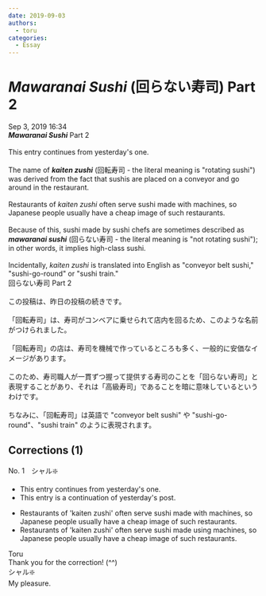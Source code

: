 ```yaml
---
date: 2019-09-03
authors:
  - toru
categories:
  - Essay
---
```


<h1 id="subject_show"><strong><em>Mawaranai Sushi</strong></em> (回らない寿司) Part 2</h1>
<div class="date">Sep 3, 2019 16:34</div>
<div id="post"><div id="body_show_ori">
<strong><em>Mawaranai Sushi</strong></em> Part 2<br/><br/>This entry continues from yesterday's one.<br/><br/>The name of <strong><em>kaiten zushi</em></strong> (回転寿司 - the literal meaning is "rotating sushi") was derived from the fact that sushis are placed on a conveyor and go around in the restaurant.<br/><br/>Restaurants of <em>kaiten zushi</em> often serve sushi made with machines, so Japanese people usually have a cheap image of such restaurants.<br/><br/>Because of this, sushi made by sushi chefs are sometimes described as <strong><em>mawaranai sushi</em></strong> (回らない寿司 - the literal meaning is "not rotating sushi"); in other words, it implies high-class sushi.<br/><br/>Incidentally, <em>kaiten zushi</em> is translated into English as "conveyor belt sushi," "sushi-go-round" or "sushi train."
</div></div>

<!-- more -->

<div id="post_ja"><div id="body_show_mo">
回らない寿司 Part 2<br/><br/>この投稿は、昨日の投稿の続きです。<br/><br/>「回転寿司」は、寿司がコンベアに乗せられて店内を回るため、このような名前がつけられました。<br/><br/>「回転寿司」の店は、寿司を機械で作っているところも多く、一般的に安価なイメージがあります。<br/><br/>このため、寿司職人が一貫ずつ握って提供する寿司のことを「回らない寿司」と表現することがあり、それは「高級寿司」であることを暗に意味しているというわけです。<br/><br/>ちなみに、「回転寿司」は英語で "conveyor belt sushi" や "sushi-go-round"、"sushi train" のように表現されます。
</div></div>

## Corrections (1)
<div id="block"><div class="first_name"> No. 1　<span class="just_name">シャル❇️</span></div><div id="block2">
<ul class="correction_field">
<li class="incorrect">This entry continues from yesterday's one.</li>
<li class="corrected correct">
This entry is a continuation of yesterday's post.
</li>
</ul>
<ul class="correction_field">
<li class="incorrect">Restaurants of 'kaiten zushi' often serve sushi made with machines, so Japanese people usually have a cheap image of such restaurants.</li>
<li class="corrected correct">
Restaurants of 'kaiten zushi' often serve sushi made using machines, so Japanese people usually have a cheap image of such restaurants.
</li>
</ul>
</div><div class="name"><span class="just_name">Toru</span><br>
Thank you for the correction! (^^)
</div>
<div class="name"><span class="just_name">シャル❇️</span><br>
My pleasure.
</div>
</div>
